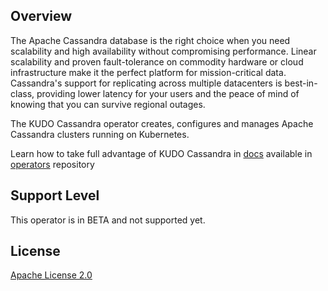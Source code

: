 ## Overview
The Apache Cassandra database is the right choice when you need scalability and high availability without compromising performance. Linear scalability and proven fault-tolerance on commodity hardware or cloud infrastructure make it the perfect platform for mission-critical data. Cassandra's support for replicating across multiple datacenters is best-in-class, providing lower latency for your users and the peace of mind of knowing that you can survive regional outages.

The KUDO Cassandra operator creates, configures and manages Apache Cassandra clusters running on Kubernetes.

Learn how to take full advantage of KUDO Cassandra in [docs](https://github.com/kudobuilder/operators/tree/master/repository/cassandra/3.11) available in [operators](https://github.com/kudobuilder/operators) repository

## Support Level
This operator is in BETA and not supported yet.

## License
[Apache License 2.0](https://github.com/kudobuilder/operators/blob/master/LICENSE)
